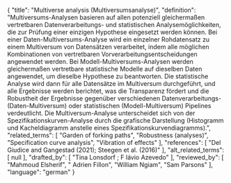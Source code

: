 {
    "title": "Multiverse analysis (Multiversumsanalyse)",
    "definition": "Multiversums-Analysen basieren auf allen potenziell gleichermaßen vertretbaren Datenverarbeitungs- und statistischen Analysemöglichkeiten, die zur Prüfung einer einzigen Hypothese eingesetzt werden können. Bei einer Daten-Multiversums-Analyse wird ein einzelner Rohdatensatz zu einem Multiversum von Datensätzen verarbeitet, indem alle möglichen Kombinationen von vertretbaren Vorverarbeitungsentscheidungen angewendet werden. Bei Modell-Multiversums-Analysen werden gleichermaßen vertretbare statistische Modelle auf dieselben Daten angewendet, um dieselbe Hypothese zu beantworten. Die statistische Analyse wird dann für alle Datensätze im Multiversum durchgeführt, und alle Ergebnisse werden berichtet, was die Transparenz fördert und die Robustheit der Ergebnisse gegenüber verschiedenen Datenverarbeitungs- (Daten-Multiversum) oder statistischen (Modell-Multiversum) Pipelines verdeutlicht. Die Multiversum-Analyse unterscheidet sich von der Spezifikationskurven-Analyse durch die grafische Darstellung (Histogramm und Kacheldiagramm anstelle eines Spezifikationskurvendiagramms).",
    "related_terms": [
        "Garden of forking paths",
        "Robustness (analyses)",
        "Specification curve analysis",
        "Vibration of effects"
    ],
    "references": [
        "Del Giudice and Gangestad (2021); Steegen et al. (2016)"
    ],
    "alt_related_terms": [
        null
    ],
    "drafted_by": [
        "Tina Lonsdorf ; F lávio Azevedo"
    ],
    "reviewed_by": [
        "Mahmoud Elsherif",
        " Adrien Fillon",
        "William Ngiam",
        "Sam Parsons"
    ],
    "language": "german"
}